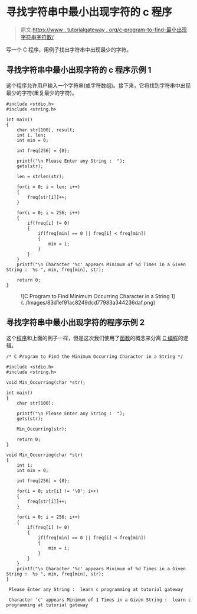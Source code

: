 # 寻找字符串中最小出现字符的 c 程序

> 原文:[https://www . tutorialgateway . org/c-program-to-find-最小出现字符串字符数/](https://www.tutorialgateway.org/c-program-to-find-minimum-occurring-character-in-a-string/)

写一个 C 程序，用例子找出字符串中出现最少的字符。

## 寻找字符串中最小出现字符的 c 程序示例 1

这个程序允许用户输入一个字符串(或字符数组)。接下来，它将找到字符串中出现最少的字符(重复最少的字符)。

```
#include <stdio.h>
#include <string.h>

int main()
{
  	char str[100], result;
  	int i, len;
  	int min = 0;

  	int freq[256] = {0}; 

  	printf("\n Please Enter any String :  ");
  	gets(str);

  	len = strlen(str);

  	for(i = 0; i < len; i++)
  	{
  		freq[str[i]]++;
	}

  	for(i = 0; i < 256; i++)
  	{
		if(freq[i] != 0)
		{
			if(freq[min] == 0 || freq[i] < freq[min])
			{
				min = i;
			}
		}
	}
	printf("\n Character '%c' appears Minimum of %d Times in a Given String :  %s ", min, freq[min], str);

  	return 0;
}
```

<figure class="wp-block-image">![C Program to Find Minimum Occurring Character in a String 1](../Images/83d1ef91ac8249dcd77983a344236daf.png)</figure>

## 寻找字符串中最小出现字符的程序示例 2

这个[程序](https://www.tutorialgateway.org/c-programming-examples/)和上面的例子一样，但是这次我们使用了[函数](https://www.tutorialgateway.org/functions-in-c/)的概念来分离 [C 编程](https://www.tutorialgateway.org/c-programming/)的逻辑。

```
/* C Program to Find the Minimum Occurring Character in a String */

#include <stdio.h>
#include <string.h>

void Min_Occurring(char *str);

int main()
{
  	char str[100];

  	printf("\n Please Enter any String :  ");
  	gets(str);

  	Min_Occurring(str);

  	return 0;
}

void Min_Occurring(char *str)
{
	int i;
  	int min = 0;

  	int freq[256] = {0}; 

  	for(i = 0; str[i] != '\0'; i++)
  	{
  		freq[str[i]]++;
	}

  	for(i = 0; i < 256; i++)
  	{
		if(freq[i] != 0)
		{
			if(freq[min] == 0 || freq[i] < freq[min])
			{
				min = i;
			}
		}
	}
	printf("\n Character '%c' appears Minimum of %d Times in a Given String :  %s ", min, freq[min], str);
}
```

```
 Please Enter any String :  learn c programming at tutorial gateway

 Character 'c' appears Minimum of 1 Times in a Given String :  learn c programming at tutorial gateway
```